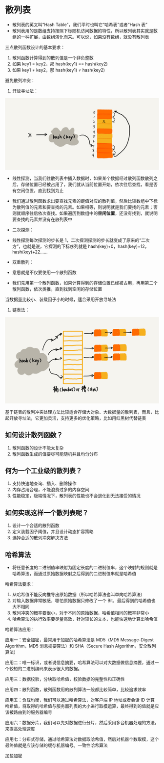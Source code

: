 # 散列表

- 散列表的英文叫“Hash Table”，我们平时也叫它“哈希表”或者“Hash 表”
- 散列表用的是数组支持按照下标随机访问数据的特性，所以散列表其实就是数组的一种扩展，由数组演化而来。可以说，如果没有数组，就没有散列表

三点散列函数设计的基本要求：

1. 散列函数计算得到的散列值是一个非负整数
2. 如果 key1 = key2，那 hash(key1) == hash(key2)
3. 如果 key1 ≠ key2，那 hash(key1) ≠ hash(key2)

避免散列冲突：

1. 开放寻址法：

![开放寻址法](./img/39.jpg)

- 线性探测，当我们往散列表中插入数据时，如果某个数据经过散列函数散列之后，存储位置已经被占用了，我们就从当前位置开始，依次往后查找，看是否有空闲位置，直到找到为止
- 我们通过散列函数求出要查找元素的键值对应的散列值，然后比较数组中下标为散列值的元素和要查找的元素。如果相等，则说明就是我们要找的元素；否则就顺序往后依次查找。如果遍历到数组中的**空闲位置**，还没有找到，就说明要查找的元素并没有在散列表中

- 二次探测：

- 线性探测每次探测的步长是 1，二次探测探测的步长就变成了原来的“二次方”，也就是说，它探测的下标序列就是 hash(key)+0，hash(key)+12，hash(key)+22……

- 双重散列：

- 意思就是不仅要使用一个散列函数
- 我们先用第一个散列函数，如果计算得到的存储位置已经被占用，再用第二个散列函数，依次类推，直到找到空闲的存储位置

当数据量比较小、装载因子小的时候，适合采用开放寻址法

1. 链表法：

![链表法](./img/38.jpg)

基于链表的散列冲突处理方法比较适合存储大对象、大数据量的散列表，而且，比起开放寻址法，它更加灵活，支持更多的优化策略，比如用红黑树代替链表

## 如何设计散列函数？

1. 散列函数的设计不能太复杂
2. 散列函数生成的值要尽可能随机并且均匀分布

## 何为一个工业级的散列表？

1. 支持快速地查询、插入、删除操作
2. 内存占用合理，不能浪费过多的内存空间
3. 性能稳定，极端情况下，散列表的性能也不会退化到无法接受的情况

## 如何实现这样一个散列表呢？

1. 设计一个合适的散列函数
2. 定义装载因子阈值，并且设计动态扩容策略
3. 选择合适的散列冲突解决方法

## 哈希算法

- 将任意长度的二进制值串映射为固定长度的二进制值串，这个映射的规则就是哈希算法，而通过原始数据映射之后得到的二进制值串就是哈希值

哈希算法要求：

1. 从哈希值不能反向推导出原始数据（所以哈希算法也叫单向哈希算法）
2. 对输入数据非常敏感，哪怕原始数据只修改了一个 Bit，最后得到的哈希值也大不相同
3. 散列冲突的概率要很小，对于不同的原始数据，哈希值相同的概率非常小
4. 哈希算法的执行效率要尽量高效，针对较长的文本，也能快速地计算出哈希值

哈希算法应用：

应用一：安全加密，最常用于加密的哈希算法是 MD5（MD5 Message-Digest Algorithm，MD5 消息摘要算法）和 SHA（Secure Hash Algorithm，安全散列算法）

应用二：唯一标识，或者说信息摘要，哈希算法可以对大数据做信息摘要，通过一个较短的二进制编码来表示很大的数据。

应用三：数据校验，分块取哈希值，校验数据的完整性和正确性

应用四：散列函数，散列函数用的散列算法一般都比较简单，比较追求效率

应用五：负载均衡，我们可以通过哈希算法，对客户端 IP 地址或者会话 ID 计算哈希值，将取得的哈希值与服务器列表的大小进行取模运算，最终得到的值就是应该被路由到的服务器编号

应用六：数据分片，我们可以先对数据进行分片，然后采用多台机器处理的方法，来提高处理速度

应用七：分布式存储，通过哈希算法对数据取哈希值，然后对机器个数取模，这个最终值就是应该存储的缓存机器编号。一致性哈希算法

加盐加密

